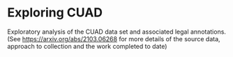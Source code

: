 # Exploring CUAD
Exploratory analysis of the CUAD data set and associated legal annotations. (See https://arxiv.org/abs/2103.06268 for more details of the source data, approach to collection and the work completed to date)


